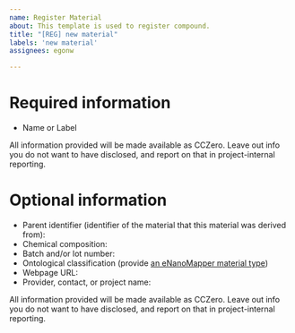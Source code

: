 ```yaml
---
name: Register Material
about: This template is used to register compound.
title: "[REG] new material"
labels: 'new material'
assignees: egonw

---
```


# Required information

- Name or Label

All information provided will be made available as CCZero. Leave out info you do not want to have disclosed,
and report on that in project-internal reporting.

# Optional information

- Parent identifier (identifier of the material that this material was derived from): 
- Chemical composition: 
- Batch and/or lot number:
- Ontological classification (provide [an eNanoMapper material type](https://bioportal.bioontology.org/ontologies/ENM/?p=classes&conceptid=http%3A%2F%2Fpurl.obolibrary.org%2Fobo%2FBFO_0000040))
- Webpage URL:
- Provider, contact, or project name:

All information provided will be made available as CCZero. Leave out info you do not want to have disclosed,
and report on that in project-internal reporting.
